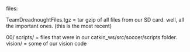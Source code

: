 files:

TeamDreadnoughtFiles.tgz = tar gzip of all files from our SD card. well, all the important ones. (this is the most recent)

00/
    scripts/ = files that were in our catkin_ws/src/soccer/scripts folder.
    vision/ = some of our vision code
